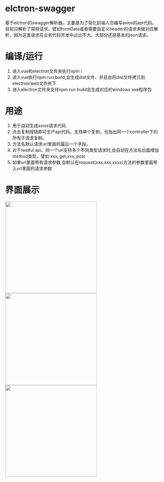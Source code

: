 # elctron-swagger
基于elctron的swagger解析器。主要是为了简化前端人员编写axios的api代码。目前只解析了常规请求。譬如formData或者需要自定义header的请求未做对应解析，因为这类请求在业务代码开发中占比不大。大部分还是基本的json请求。

# 编译/运行
1. 进入vue和electron文件夹执行npm i
2. 进入vue执行npm run build,会生成dist文件，并且会将dist文件拷贝到electron/web文件夹下
3. 进入electron文件夹支持npm run build会生成对应的windows exe程序包

# 用途
1. 用于自动生成axios请求代码.
2. 点击复制按钮即可生产api代码。支持单个复制，也指出同一个controller下的所有子请求复制。
3. 方法名默认请求url里面的最后一个字段。
4. 对于restful api。同一个url支持多个不同类型请求时,会自动在方法名后面增加method类型。譬如 xxx_get,xxx_post
5. 如果url里面带有请求参数,会默认在request(xxx,xxx,xxxx)方法的参数里面带入url里面的请求参数

# 界面展示
<img style="width:300" src="https://img2018.cnblogs.com/blog/657942/201908/657942-20190816102113655-431513646.png" />
<img style="width:300" src="https://img2018.cnblogs.com/blog/657942/201908/657942-20190816101942528-816549843.jpg" />
<img style="width:300" src="https://img2018.cnblogs.com/blog/657942/201908/657942-20190816102003763-1192723482.jpg" />

